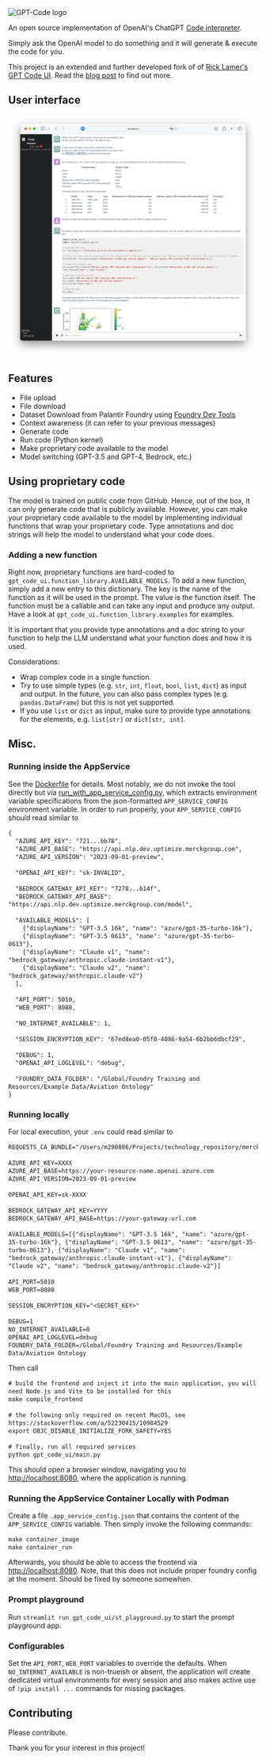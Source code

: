 <img src="https://github.com/ricklamers/gpt-code-ui/assets/1309307/9ad4061d-2e26-4407-9431-109b650fb022" alt="GPT-Code logo" width=240 />

An open source implementation of OpenAI's ChatGPT [Code interpreter](https://openai.com/blog/chatgpt-plugins#code-interpreter).

Simply ask the OpenAI model to do something and it will generate & execute the code for you.

This project is an extended and further developed fork of of [Rick Lamer's GPT Code UI](https://github.com/ricklamers/gpt-code-ui).
Read the [blog post](https://ricklamers.io/posts/gpt-code) to find out more.

## User interface
![User Interface](UserInterface.png)

## Features
- File upload
- File download
- Dataset Download from Palantir Foundry using [Foundry Dev Tools](https://github.com/emdgroup/foundry-dev-tools)
- Context awareness (it can refer to your previous messages)
- Generate code
- Run code (Python kernel)
- Make proprietary code available to the model
- Model switching (GPT-3.5 and GPT-4, Bedrock, etc.)

## Using proprietary code
The model is trained on public code from GitHub. Hence, out of the box, it can only generate code that is publicly available. However, you can make your proprietary code available to the model by implementing individual functions that wrap your proprietary code. Type annotations and doc strings will help the model to understand what your code does.

### Adding a new function
Right now, proprietary functions are hard-coded to `gpt_code_ui.function_library.AVAILABLE_MODELS`. To add a new function, simply add a new entry to this dictionary. The key is the name of the function as it will be used in the prompt. The value is the function itself. The function must be a callable and can take any input and produce any output. Have a look at `gpt_code_ui.function_library.examples` for examples.

It is important that you provide type annotations and a doc string to your function to help the LLM understand what your function does and how it is used.

Considerations:
- Wrap complex code in a single function.
- Try to use simple types (e.g. `str`, `int`, `float`, `bool`, `list`, `dict`) as input and output. In the future, you can also pass complex types (e.g. `pandas.DataFrame`) but this is not yet supported.
- If you use `list` or `dict` as input, make sure to provide type annotations for the elements, e.g. `list[str]` or `dict[str, int]`.

## Misc.
### Running inside the AppService
See the [Dockerfile](Dockerfile) for details. Most notably, we do not invoke the tool directly but via [run_with_app_service_config.py](rub_with_app_service_config.py), which extracts environment variable specifications from the json-formatted `APP_SERVICE_CONFIG` environment variable.
In order to run properly, your `APP_SERVICE_CONFIG` should read similar to
```
{
  "AZURE_API_KEY": "721...bb78",
  "AZURE_API_BASE": "https://api.nlp.dev.uptimize.merckgroup.com",
  "AZURE_API_VERSION": "2023-09-01-preview",

  "OPENAI_API_KEY": "sk-INVALID",

  "BEDROCK_GATEWAY_API_KEY": "7278...b14f",
  "BEDROCK_GATEWAY_API_BASE": "https://api.nlp.dev.uptimize.merckgroup.com/model",

  "AVAILABLE_MODELS": [
    {"displayName": "GPT-3.5 16k", "name": "azure/gpt-35-turbo-16k"},
    {"displayName": "GPT-3.5 0613", "name": "azure/gpt-35-turbo-0613"},
    {"displayName": "Claude v1", "name": "bedrock_gateway/anthropic.claude-instant-v1"},
    {"displayName": "Claude v2", "name": "bedrock_gateway/anthropic.claude-v2"}
  ],

  "API_PORT": 5010,
  "WEB_PORT": 8080,

  "NO_INTERNET_AVAILABLE": 1,

  "SESSION_ENCRYPTION_KEY": "67ed8ea0-05f0-4086-9a54-6b2bb6dbcf29",

  "DEBUG": 1,
  "OPENAI_API_LOGLEVEL": "debug",

  "FOUNDRY_DATA_FOLDER": "/Global/Foundry Training and Resources/Example Data/Aviation Ontology"
}

```

### Running locally
For local execution, your `.env` could read similar to
```
REQUESTS_CA_BUNDLE="/Users/m290886/Projects/technology_repository/merck_cacert_v1.pem"

AZURE_API_KEY=XXXX
AZURE_API_BASE=https://your-resource-name.openai.azure.com
AZURE_API_VERSION=2023-09-01-preview

OPENAI_API_KEY=sk-XXXX

BEDROCK_GATEWAY_API_KEY=YYYY
BEDROCK_GATEWAY_API_BASE=https://your-gateway-url.com

AVAILABLE_MODELS=[{"displayName": "GPT-3.5 16k", "name": "azure/gpt-35-turbo-16k"}, {"displayName": "GPT-3.5 0613", "name": "azure/gpt-35-turbo-0613"}, {"displayName": "Claude v1", "name": "bedrock_gateway/anthropic.claude-instant-v1"}, {"displayName": "Claude v2", "name": "bedrock_gateway/anthropic.claude-v2"}]

API_PORT=5010
WEB_PORT=8080

SESSION_ENCRYPTION_KEY="<SECRET_KEY>"

DEBUG=1
NO_INTERNET_AVAILABLE=0
OPENAI_API_LOGLEVEL=debug
FOUNDRY_DATA_FOLDER=/Global/Foundry Training and Resources/Example Data/Aviation Ontology
```
Then call
```
# build the frontend and inject it into the main application, you will need Node.js and Vite to be installed for this
make compile_frontend

# the following only required on recent MacOS, see https://stackoverflow.com/a/52230415/10984529
export OBJC_DISABLE_INITIALIZE_FORK_SAFETY=YES

# finally, run all required services
python gpt_code_ui/main.py
```
This should open a browser window, navigating you to [http://localhost:8080](http://localhost:8080), where the application is running.

### Running the AppService Container Locally with Podman
Create a file `.app_service_config.json` that contains the content of the `APP_SERVICE_CONFIG` variable.
Then simply invoke the following commands:
```
make container_image
make container_run
```
Afterwards, you should be able to access the frontend via [http://localhost:8080](http://localhost:8080).
Note, that this does not include proper foundry config at the moment. Should be fixed by someone somewhen.

### Prompt playground
Run `streamlit run gpt_code_ui/st_playground.py` to start the prompt playground app.

### Configurables
Set the `API_PORT`, `WEB_PORT` variables to override the defaults.
When `NO_INTERNET_AVAILABLE` is non-trueish or absent, the application will create dedicated virtual environments for every session and also makes active use of `!pip install ...` commands for missing packages.

## Contributing
Please contribute.


Thank you for your interest in this project!
